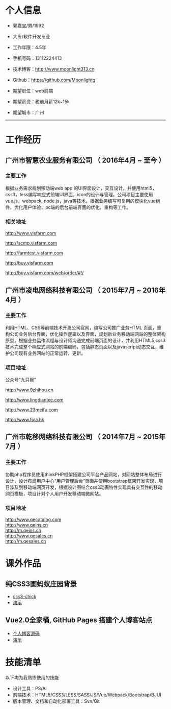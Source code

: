 # 个人信息

 - 郭嘉宝/男/1992 
 - 大专/软件开发专业 
 - 工作年限：4.5年
 - 手机号码：13112224413
 - 技术博客：http://www.moonlight313.cn
 - Github：https://github.com/Moonlightg

 - 期望职位：web前端
 - 期望薪资：税前月薪12k~15k
 - 期望城市：广州

---

# 工作经历

## 广州市智慧农业服务有限公司 （ 2016年4月 ~ 至今 ）

### 主要工作
根据业务需求规划移动端web app 的UI界面设计，交互设计，并使用html5，css3，less编写响应式前端UI界面，icon的设计与管理。公司项目主要使用vue.js，webpack, node.js，java等技术。根据业务编写可复用的模块化vue组件，优化用户体验，pc端的后台前端界面的优化，重构等工作。
### 相关地址
http://www.visfarm.com

http://scmp.visfarm.com

http://farmtest.visfarm.com

http://buy.visfarm.com

http://buy.visfarm.com/web/order/#!/

 
## 广州市凌电网络科技有限公司 （ 2015年7月 ~ 2016年4月 ）

### 主要工作 
利用HTML、CSS等前端技术开发公司官网，编写公司推广业务HTML 页面，重构公司业务后台界面，优化操作逻辑以及界面，规划新业务移动端网站的整体架构原型，根据业务运作流程与设计师沟通完成前端页面的设计，并利用HTML5,css3技术完成整个响应式网站的前端编码，包括静态页面以及javascript动态交互，维护公司现有业务网站的正常运转，更新。
### 项目地址
公众号“九只猴”

http://www.9zhihou.cn

http://www.lingdiantec.com  

http://www.23meifu.com

http://www.fola.hk


## 广州市乾移网络科技有限公司 （ 2014年7月 ~ 2015年7月 ）

### 主要工作 
协助php程序员使用thinkPHP框架搭建公司平台产品网站，对网站整体布局进行设计，设计布局用户中心“用户管理后台”页面并使用bootstrap框架开发实现，项目涉及到移动端网页开发，根据设计图结合css3动画特性实现具有交互性的移动网页模板，项目针对个人用户开发移动端微网站。
### 项目地址
http://www.qecatalog.com                
http://www.qeins.cn                     
http://m.qeins.cn               
http://www.qesales.cn               
http://m.qesales.cn

# 课外作品

## 纯CSS3画蚂蚁庄园背景
 - [css3-chick](https://github.com/Moonlightg/css3-chick)
 - [演示](https://moonlightg.github.io/css3-chick/)

## Vue2.0全家桶, GitHub Pages 搭建个人博客站点
 - [个人博客源码](https://github.com/Moonlightg/vueBlog)
 - [演示](http://www.moonlight313.cn)
 

# 技能清单
以下均为我熟练使用的技能

- 设计工具：PS/AI
- 前端技术：HTML5/CSS3/LESS/SASS/JS/Vue/Webpack/Bootstrap/BJUI
- 版本管理、文档和自动化部署工具：Svn/Git



